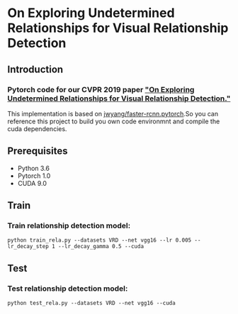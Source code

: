 # On Exploring Undetermined Relationships for Visual Relationship Detection

## Introduction
### Pytorch code for our CVPR 2019 paper ["On Exploring Undetermined Relationships for Visual Relationship Detection."](https://arxiv.org/pdf/1905.01595.pdf)

This implementation is based on [jwyang/faster-rcnn.pytorch](https://github.com/jwyang/faster-rcnn.pytorch/tree/pytorch-1.0).So you can reference this project to build you own code environmnt and compile the cuda dependencies.

## Prerequisites
* Python 3.6
* Pytorch 1.0
* CUDA 9.0

## Train
### Train relationship detection model:
```
python train_rela.py --datasets VRD --net vgg16 --lr 0.005 --lr_decay_step 1 --lr_decay_gamma 0.5 --cuda
```

## Test
### Test relationship detection model:
```
python test_rela.py --datasets VRD --net vgg16 --cuda
```

